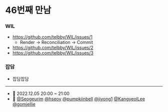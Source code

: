 # 46번째 만남

### WIL

- https://github.com/telbby/WIL/issues/1
  - Render -> Reconciliation -> Commit  
- https://github.com/telbby/WIL/issues/2
- https://github.com/telbby/WIL/issues/3

### 잡담

- 잡담잡담

---

- 📆 2022.12.05 20:00 ~ 21:00
- 👥 [@Seogeurim](https://github.com/Seogeurim) [@hseoy](https://github.com/hseoy) [@pumpkiinbell](https://github.com/pumpkiinbell) 
[@jiyong1](https://github.com/jiyong1) [@KangyeolLee](https://github.com/KangyeolLee) [@gomjellie](https://github.com/gomjellie)
